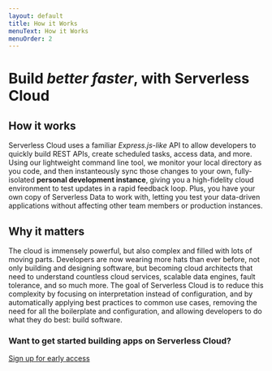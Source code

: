 ```yaml
---
layout: default
title: How it Works
menuText: How it Works
menuOrder: 2
---
```


# Build _better faster_, with Serverless Cloud

## How it works

Serverless Cloud uses a familiar _Express.js-like_ API to allow developers to quickly build REST APIs, create scheduled tasks, access data, and more. Using our lightweight command line tool, we monitor your local directory as you code, and then instanteously sync those changes to your own, fully-isolated **personal development instance**, giving you a high-fidelity cloud environment to test updates in a rapid feedback loop. Plus, you have your own copy of Serverless Data to work with, letting you test your data-driven applications without affecting other team members or production instances.

## Why it matters

The cloud is immensely powerful, but also complex and filled with lots of moving parts. Developers are now wearing more hats than ever before, not only building and designing software, but becoming cloud architects that need to understand countless cloud services, scalable data engines, fault tolerance, and so much more. The goal of Serverless Cloud is to reduce this complexity by focusing on interpretation instead of configuration, and by automatically applying best practices to common use cases, removing the need for all the boilerplate and configuration, and allowing developers to do what they do best: build software.

### Want to get started building apps on Serverless Cloud?

[Sign up for early access](https://xv4b63nuizx.typeform.com/cloudbeta#email=xxxxx)
